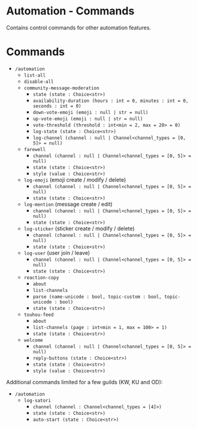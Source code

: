 # Automation - Commands

Contains control commands for other automation features.

# Commands

- `/automation`
    - `list-all`
    - `disable-all`
    - `community-message-moderation`
        - `state (state : Choice<str>)`
        - `availability-duration (hours : int = 0, minutes : int = 0, seconds : int = 0)`
        - `down-vote-emoji (emoji : null | str = null)`
        - `up-vote-emoji (emoji : null | str = null)`
        - `vote-threshold (threshold : int<min = 2, max = 20> = 0)`
        - `log-state (state : Choice<str>)`
        - `log-channel (channel : null | Channel<channel_types = [0, 5]> = null)`
    - `farewell`
        - `channel (channel : null | Channel<channel_types = [0, 5]> = null)`
        - `state (state : Choice<str>)`
        - `style (value : Choice<str>)`
    - `log-emoji` (emoji create / modify / delete)
        - `channel (channel : null | Channel<channel_types = [0, 5]> = null)`
        - `state (state : Choice<str>)`
    - `log-mention` (message create / edit)
        - `channel (channel : null | Channel<channel_types = [0, 5]> = null)`
        - `state (state : Choice<str>)`
    - `log-sticker` (sticker create / modify / delete)
        - `channel (channel : null | Channel<channel_types = [0, 5]> = null)`
        - `state (state : Choice<str>)`
    - `log-user` (user join / leave)
        - `channel (channel : null | Channel<channel_types = [0, 5]> = null)`
        - `state (state : Choice<str>)`
    - `reaction-copy`
        - `about`
        - `list-channels`
        - `parse (name-unicode : bool, topic-custom : bool, topic-unicode : bool)`
        - `state (state : Choice<str>)`
    - `touhou-feed`
        - `about`
        - `list-channels (page : int<min = 1, max = 100> = 1)`
        - `state (state : Choice<str>)`
    - `welcome`
        - `channel (channel : null | Channel<channel_types = [0, 5]> = null)`
        - `reply-buttons (state : Choice<str>)`
        - `state (state : Choice<str>)`
        - `style (value : Choice<str>)`


Additional commands limited for a few guilds (KW, KU and OD):

- `/automation`
    - `log-satori` 
        - `channel (channel : Channel<channel_types = [4]>)`
        - `state (state : Choice<str>)`
        - `auto-start (state : Choice<str>)`
